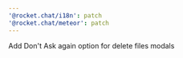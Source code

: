 ```yaml
---
'@rocket.chat/i18n': patch
'@rocket.chat/meteor': patch
---
```


Add Don't Ask again option for delete files modals
